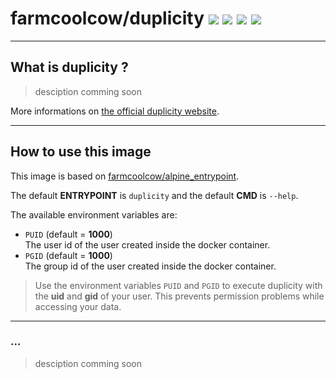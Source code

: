 # farmcoolcow/duplicity ![](https://images.microbadger.com/badges/version/farmcoolcow/duplicity.svg) ![](https://images.microbadger.com/badges/commit/farmcoolcow/duplicity.svg) ![](https://images.microbadger.com/badges/image/farmcoolcow/duplicity.svg) ![](https://images.microbadger.com/badges/license/farmcoolcow/duplicity.svg)

---

## What is duplicity ?

> desciption comming soon

More informations on [the official duplicity website](http://duplicity.nongnu.org/).

---

## How to use this image

This image is based on [farmcoolcow/alpine_entrypoint](https://hub.docker.com/r/farmcoolcow/alpine_entrypoint/).

The default **ENTRYPOINT** is ```duplicity``` and the default **CMD** is ```--help```.

The available environment variables are:
  * ```PUID``` (default = **1000**)  
    The user id of the user created inside the docker container.
  * ```PGID``` (default = **1000**)  
    The group id of the user created inside the docker container.

  > Use the environment variables ```PUID``` and ```PGID``` to execute duplicity with the **uid** and **gid** of your user. This prevents permission problems while accessing your data.

---

### ...

> desciption comming soon

